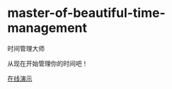 # master-of-beautiful-time-management

时间管理大师

从现在开始管理你的时间吧！

[在线演示](https://auroka.github.io/master-of-beautiful-time-management/index.html)
